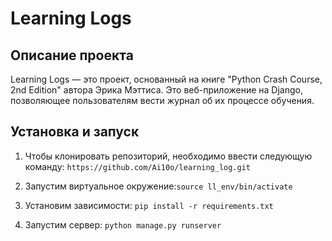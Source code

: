 # Learning Logs
## Описание проекта
Learning Logs — это проект, основанный на книге "Python Crash Course, 2nd Edition" автора Эрика Мэттиса. Это веб-приложение на Django, позволяющее пользователям вести журнал об их процессе обучения.

## Установка и запуск

1. Чтобы клонировать репозиторий, необходимо ввести следующую команду:
   `https://github.com/Ai10o/learning_log.git`
   
2. Запустим виртуальное окружение:`source ll_env/bin/activate`

3. Установим зависимости: `pip install -r requirements.txt`
   
4. Запустим сервер: `python manage.py runserver`
